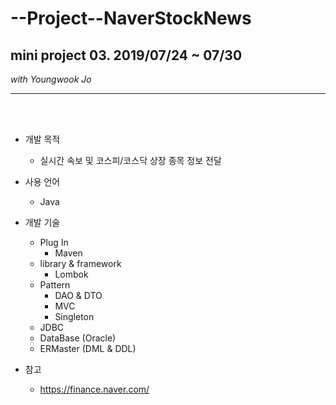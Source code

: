 # --Project--NaverStockNews
## mini project 03. 2019/07/24 ~ 07/30
*with Youngwook Jo*
___
<br><br>
* 개발 목적
  * 실시간 속보 및 코스피/코스닥 상장 종목 정보 전달

* 사용 언어
  * Java

* 개발 기술
  * Plug In
     * Maven 
  * library & framework
    * Lombok
  * Pattern
    * DAO & DTO 
    * MVC
    * Singleton
  * JDBC
  * DataBase (Oracle)
  * ERMaster (DML & DDL)

* 참고
  * <https://finance.naver.com/>
